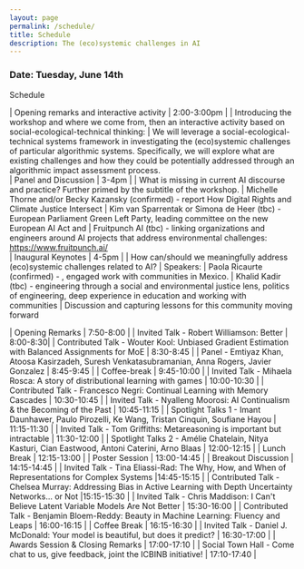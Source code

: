 ```yaml
---
layout: page
permalink: /schedule/
title: Schedule
description: The (eco)systemic challenges in AI
---
```


### Date: Tuesday, June 14th

Schedule

   | Opening remarks and interactive activity | 2:00-3:00pm |
   | Introducing the workshop and where we come from, then an interactive activity based on social-ecological-technical thinking:
    |    We will leverage a social-ecological-technical systems framework in investigating the (eco)systemic challenges of particular algorithmic systems. Specifically, we will explore what are existing challenges and how they could be potentially addressed through an algorithmic impact assessment process.   
   |  Panel and Discussion | 3-4pm | 
   | What is missing in current AI discourse and practice? Further primed by the subtitle of the workshop.
   |     Michelle Thorne and/or Becky Kazansky (confirmed) - report How Digital Rights and Climate Justice Intersect
   |     Kim van Sparrentak or Simona de Heer (tbc) - European Parliament Green Left Party, leading committee on the new European AI Act and 
   |     Fruitpunch AI (tbc) - linking organizations and engineers around AI projects that address environmental challenges: https://www.fruitpunch.ai/    
   | Inaugural Keynotes  | 4-5pm | 
   | How can/should we meaningfully address (eco)systemic challenges related to AI?
    |    Speakers:
    |        Paola Ricaurte (confirmed) - , engaged work with communities in Mexico.
    |        Khalid Kadir (tbc) - engineering through a social and environmental justice lens, politics of engineering, deep experience in education and working with communities
    |    Discussion and capturing lessons for this community moving forward     



| Opening Remarks | 7:50-8:00 | | Invited Talk - Robert Williamson: Better | 8:00-8:30| | Contributed Talk - Wouter Kool: Unbiased Gradient Estimation with Balanced Assignments for MoE | 8:30-8:45 | | Panel - Emtiyaz Khan, Atoosa Kasirzadeh, Suresh Venkatasubramanian, Anna Rogers, Javier Gonzalez | 8:45-9:45 | | Coffee-break | 9:45-10:00 | | Invited Talk - Mihaela Rosca: A story of distributional learning with games | 10:00-10:30 | | Contributed Talk - Francesco Negri: Continual Learning with Memory Cascades | 10:30-10:45 | | Invited Talk - Nyalleng Moorosi: AI Continualism & the Becoming of the Past | 10:45-11:15 | | Spotlight Talks 1 - Imant Daunhawer, Paulo Pirozelli, Ke Wang, Tristan Cinquin, Soufiane Hayou | 11:15-11:30 | | Invited Talk - Tom Griffiths: Metareasoning is important but intractable | 11:30-12:00 | | Spotlight Talks 2 - Amélie Chatelain, Nitya Kasturi, Cian Eastwood, Antoni Caterini, Arno Blaas | 12:00-12:15 | | Lunch Break | 12:15-13:00 | | Poster Session | 13:00-14:45 | | Breakout Discussion | 14:15-14:45 | | Invited Talk - Tina Eliassi-Rad: The Why, How, and When of Representations for Complex Systems |14:45-15:15 | | Contributed Talk - Chelsea Murray: Addressing Bias in Active Learning with Depth Uncertainty Networks... or Not |15:15-15:30 | | Invited Talk - Chris Maddison: I Can't Believe Latent Variable Models Are Not Better | 15:30-16:00 | | Contributed Talk - Benjamin Bloem-Reddy: Beauty in Machine Learning: Fluency and Leaps | 16:00-16:15 | | Coffee Break | 16:15-16:30 | | Invited Talk - Daniel J. McDonald: Your model is beautiful, but does it predict? | 16:30-17:00 | | Awards Session & Closing Remarks | 17:00-17:10 | | Social Town Hall - Come chat to us, give feedback, joint the ICBINB initiative! | 17:10-17:40 |
